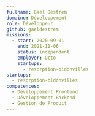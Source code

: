 ```yaml
---
fullname: Gaël Destrem
domaine: Développement
role: Développeur
github: gaeldestrem
missions:
  - start: 2020-09-01
    end: 2021-11-06
    status: independent
    employer: Octo
    startups:
      - resorption-bidonvilles
startups:
  - resorption-bidonvilles
competences:
  - Développement Frontend
  - Développement Backend
  - Gestion de Produit
---
```

